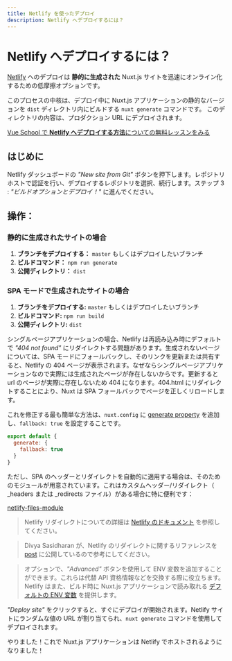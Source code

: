 ```yaml
---
title: Netlify を使ったデプロイ
description: Netlify へデプロイするには？
---
```


# Netlify へデプロイするには？

[Netlify](https://www.netlify.com) へのデプロイは __静的に生成された__ Nuxt.js サイトを迅速にオンライン化するための低摩擦オプションです。

このプロセスの中核は、デプロイ中に Nuxt.js アプリケーションの静的なバージョンを `dist` ディレクトリ内にビルドする `nuxt generate` コマンドです。 このディレクトリの内容は、プロダクション URL にデプロイされます。

<div class="Promo__Video">
  <a href="https://vueschool.io/lessons/how-to-deploy-nuxtjs-to-netlify?friend=nuxt" target="_blank">
    <p class="Promo__Video__Icon">
      Vue School で <strong>Netlify へデプロイする方法</strong>についての無料レッスンをみる
    </p>
  </a>
</div>

## はじめに

Netlify ダッシュボードの _"New site from Git"_ ボタンを押下します。レポジトリホストで認証を行い、デプロイするレポジトリを選択、続行します。ステップ 3 : _"ビルドオプションとデプロイ！"_ に進んでください。

## 操作：

### 静的に生成されたサイトの場合

1. __ブランチをデプロイする：__ `master` もしくはデプロイしたいブランチ
2. __ビルドコマンド：__ `npm run generate`
3. __公開ディレクトリ：__ `dist`

### SPA モードで生成されたサイトの場合

1. __ブランチをデプロイする:__ `master` もしくはデプロイしたいブランチ
2. __ビルドコマンド:__ `npm run build`
3. __公開ディレクトリ:__ `dist`

シングルページアプリケーションの場合、Netlify は再読み込み時にデフォルトで *"404 not found"* にリダイレクトする問題があります。生成されないページについては、SPA モードにフォールバックし、そのリンクを更新または共有すると、Netlify の 404 ページが表示されます。なぜならシングルページアプリケーションなので実際には生成されたページが存在しないからです。更新すると url のページが実際に存在しないため 404 になります。404.html にリダイレクトすることにより、Nuxt は SPA フォールバックでページを正しくリロードします。

これを修正する最も簡単な方法は、`nuxt.config` に [generate property](https://nuxtjs.org/api/configuration-generate#fallback) を追加し、`fallback: true` を設定することです。 

```js
export default {
  generate: {
    fallback: true
  }
}
```

ただし、SPA のヘッダーとリダイレクトを自動的に適用する場合は、そのためのモジュールが用意されています。これはカスタムヘッダー/リダイレクト（ _headers または _redirects ファイル）がある場合に特に便利です：

[netlify-files-module](https://github.com/nuxt-community/netlify-files-module)

> Netlify リダイレクトについての詳細は [Netlify のドキュメント](https://www.netlify.com/docs/redirects/#rewrites-and-proxying) を参照してください。 

> Divya Sasidharan が、Netlify のリダイレクトに関するリファレンスを [post](https://www.netlify.com/blog/2019/01/16/redirect-rules-for-all-how-to-configure-redirects-for-your-static-site) に公開しているので参考にしてください。


> オプションで、_"Advanced"_ ボタンを使用して ENV 変数を追加することができます。これらは代替 API 資格情報などを交換する際に役立ちます。Netlify はまた、ビルド時に Nuxt.js アプリケーションで読み取れる [デフォルトの ENV 変数](https://www.netlify.com/docs/build-settings/#build-environment-variables) を提供します。

_"Deploy site"_ をクリックすると、すぐにデプロイが開始されます。Netlify サイトにランダムな値の URL が割り当てられ、`nuxt generate` コマンドを使用してデプロイされます。

やりました！これで Nuxt.js アプリケーションは Netlify でホストされるようになりました！
